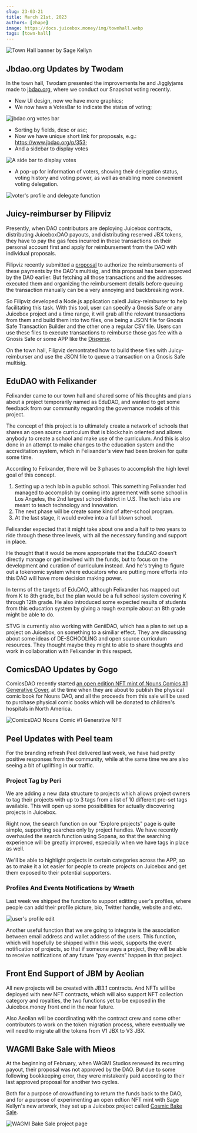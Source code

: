 ```yaml
---
slug: 23-03-21
title: March 21st, 2023
authors: [zhape]
image: https://docs.juicebox.money/img/townhall.webp
tags: [town-hall]
---
```


![Town Hall banner by Sage Kellyn](https://docs.juicebox.money/img/townhall.webp) 

## Jbdao.org Updates by Twodam

In the town hall, Twodam presented the improvements he and Jigglyjams made to [jbdao.org](https://www.jbdao.org/), where we conduct our Snapshot voting recently.

- New UI design, now we have more graphics;
- We now have a VotesBar to indicate the status of voting;

![jbdao.org votes bar](votesbar_jbdao.png)

- Sorting by fields, desc or asc;
- Now we have unique short link for proposals, e.g.: https://www.jbdao.org/p/353;
- And a sidebar to display votes

![A side bar to display votes](sidebar_jbdao.png)

- A pop-up for information of voters, showing their delegation status, voting history and voting power, as well as enabling more convenient voting delegation.

![voter's profile and delegate function](voterprofile_jbdao.png)



## Juicy-reimburser by Filipviz

Presently, when DAO contributors are deploying Juicebox contracts, distributing JuiceboxDAO payouts, and distributing reserved JBX tokens, they have to pay the gas fees incurred in these transactions on their personal account first and apply for reimbursement from the DAO with individual proposals. 

Filipviz recently submitted a [proposal](https://www.jbdao.org/p/354) to authorize the reimbursements of these payments by the DAO's multisig, and this proposal has been approved by the DAO earlier. But fetching all those transactions and the addresses executed them and organizing the reimbursement details before queuing the transaction manually can be a very annoying and backbreaking work. 

So Filipviz developed a Node.js application caledl Juicy-reimburser to help facilitating this task. With this tool, user can specify a Gnosis Safe or any Juicebox project and a time range, it will grab all the relevant transactions from them and build them into two files, one being a JSON file for Gnosis Safe Transaction Builder and the other one a regular CSV file. Users can use these files to execute transactions to reimburse those gas fee with a Gnosis Safe or some APP like the [Disperse](https://disperse.app/).

On the town hall, Filipviz demontrated how to build these files with Juicy-reimburser and use the JSON file to queue a transaction on a Gnosis Safe multisig. 



## EduDAO with Felixander

Felixander came to our town hall and shared some of his thoughts and plans about a project temporarily named as EduDAO, and wanted to get some feedback from our community regarding the governance models of this project.

The concept of this project is to ultimately create a network of schools that shares an open source curriculum that is blockchain oriented and allows anybody to create a school and make use of the curriculum. And this is also done in an attempt to make changes to the education system and the accreditation system, which in Felixander's view had been broken for quite some time.

According to Felixander, there will be 3 phases to accomplish the high level goal of this concept.

1. Setting up a tech lab in a public school.  This something Felixander had managed to accomplish by coming into agreement with some school in Los Angeles, the 2nd largest school district in U.S. The tech labs are meant to teach technology and innovation.
2. The next phase will be create some kind of after-school program.
3. At the last stage, it would evolve into a full blown school.

Felixander expected that it might take about one and a half to two years to ride through these three levels, with all the necessary funding and support in place.

He thought that it would be more appropriate that the EduDAO doesn't directly manage or get involved with the funds, but to focus on the development and curation of curriculum instead. And he's trying to figure out a tokenomic system where educators who are putting more efforts into this DAO will have more decision making power.

In terms of the targets of EduDAO, although Felixander has mapped out from K to 8th grade, but the plan would be a full school system covering K through 12th grade. He also introduced some expected results of students from this education system by giving a rough example about an 8th grade might be able to do. 

STVG is currently also working with GeniiDAO, which has a plan to set up a project on Juicebox, on something to a similiar effect. They are discussing about some ideas of DE-SCHOOLING and open source curriculum resources. They thought maybe they might to able to share thoughts and work in collaboration with Felixander in this respect.



## ComicsDAO Updates by Gogo

ComicsDAO recently started [an open edition NFT mint of Nouns Comics #1 Generative Cover](https://zora.co/collections/0xf3d27d5143c92b5b2618ab46db1b7666350353b7), at the time when they are about to publish the physical comic book for Nouns DAO, and all the proceeds from this sale will be used to purchase physical comic books which will be donated to children's hospitals in North America. 

![ComicsDAO Nouns Comic #1 Generative NFT](comicsdao_comicnft.png)



## Peel Updates with Peel team

For the branding refresh Peel delivered last week, we have had pretty positive responses from the community, while at the same time we are also seeing a bit of uplifting in our traffic. 

### Project Tag by Peri

We are adding a new data structure to projects which allows project owners to tag their projects with up to 3 tags from a list of 10 different pre-set tags available. This will open up some possibilities for actually discovering projects in Juicebox. 

Right now, the search function on our "Explore projects" page is quite simple, supporting searches only by project handles. We have recently overhauled the search function using Sopana, so that the searching experience will be greatly improved, especially when we have tags in place as well.

We'll be able to highlight projects in certain categories across the APP, so as to make it a lot easier for people to create projects on Juicebox and get them exposed to their potential supporters. 

### Profiles And Events Notifications by Wraeth

Last week we shipped the function to support editting user's profiles, where people can add their profile picture, bio, Twitter handle, website and etc.

![user's profile edit](jbm_userprofileedit.png)

Another useful function that we are going to integrate is the association between email address and wallet address of the users. This function, which will hopefully be shipped within this week, supports the event notification of projects, so that if someone pays a project, they will be able to receive notifications of any future "pay events" happen in that project. 

## Front End Support of JBM by Aeolian

All new projects will be created with JB3.1 contracts. And NFTs will be deployed with new NFT contracts, which will also support NFT collection category and royalties, the two functions yet to be exposed in the Juicebox.money front end in the near future.

Also Aeolian will be coordinating with the contract crew and some other contributors to work on the token migration process, where eventually we will need to migrate all the tokens from V1 JBX to V3 JBX.



## WAGMI Bake Sale with Mieos

At the beginning of February, when WAGMI Studios renewed its recurring payout, their proposal was not approved by the DAO. But due to some following bookkeeping error, they were mistakenly paid according to their last approved proposal for another two cycles. 

Both for a purpose of crowdfunding to return the funds back to the DAO, and for a purpose of experimenting an open edtion NFT mint with Sage Kellyn's new artwork, they set up a Juicebox project called [Cosmic Bake Sale](https://juicebox.money/v2/p/466).

![WAGMI Bake Sale project page](wagmi_bakesale.png)



